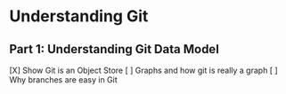 # Understanding Git

## Part 1: Understanding Git Data Model
[X] Show Git is an Object Store
[ ] Graphs and how git is really a graph
[ ] Why branches are easy in Git
